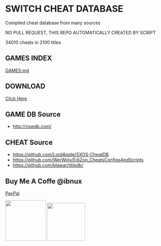 # SWITCH CHEAT DATABASE

Compiled cheat database from many sources

NO PULL REQUEST, THIS REPO AUTOMATICALLY CREATED BY SCRIPT

34010 cheats in 2100 titles

## GAMES INDEX

[GAMES.md](GAMES.md)

## DOWNLOAD

[Click Here](https://github.com/ibnux/switch-cheat/archive/refs/heads/master.zip)



## GAME DB Source
- http://nswdb.com/

## CHEAT Source
- https://github.com/LordApple/SXOS-CheatDB
- https://github.com/WerWolv/EdiZon_CheatsConfigsAndScripts
- https://github.com/blawar/titledb/


## Buy Me A Coffe @ibnux

[PayPal](https://www.paypal.me/ibnux)

[<img src="https://ibnux.github.io/KaryaKarsa-button/karyaKarsaButton.png" width="128">](https://karyakarsa.com/ibnux)
[<img src="https://ibnux.github.io/Trakteer-button/trakteer_button.png" width="120">](https://trakteer.id/ibnux)
